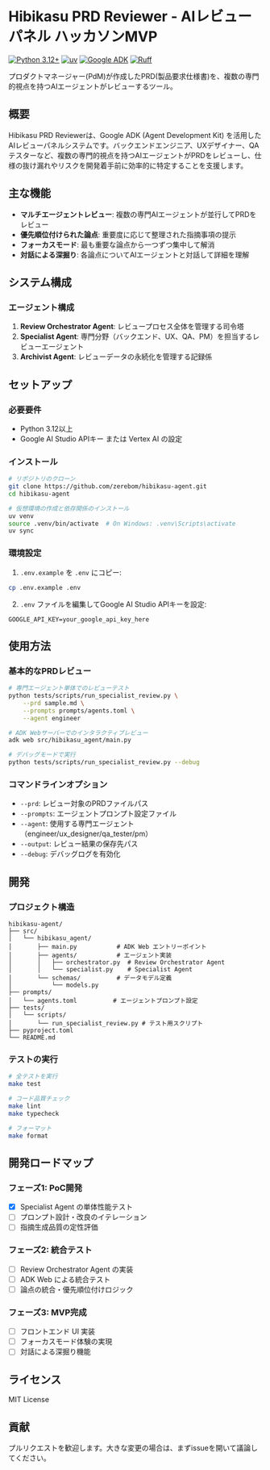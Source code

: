 # Hibikasu PRD Reviewer - AIレビューパネル ハッカソンMVP

[![Python 3.12+](https://img.shields.io/badge/python-3.12+-blue.svg)](https://www.python.org/downloads/)
[![uv](https://img.shields.io/badge/uv-latest-green.svg)](https://github.com/astral-sh/uv)
[![Google ADK](https://img.shields.io/badge/google--adk-1.8+-purple.svg)](https://github.com/google/adk-python)
[![Ruff](https://img.shields.io/badge/code%20style-ruff-000000.svg)](https://github.com/astral-sh/ruff)

プロダクトマネージャー(PdM)が作成したPRD(製品要求仕様書)を、複数の専門的視点を持つAIエージェントがレビューするツール。

## 概要

Hibikasu PRD Reviewerは、Google ADK (Agent Development Kit) を活用したAIレビューパネルシステムです。バックエンドエンジニア、UXデザイナー、QAテスターなど、複数の専門的視点を持つAIエージェントがPRDをレビューし、仕様の抜け漏れやリスクを開発着手前に効率的に特定することを支援します。

## 主な機能

- **マルチエージェントレビュー**: 複数の専門AIエージェントが並行してPRDをレビュー
- **優先順位付けられた論点**: 重要度に応じて整理された指摘事項の提示
- **フォーカスモード**: 最も重要な論点から一つずつ集中して解消
- **対話による深掘り**: 各論点についてAIエージェントと対話して詳細を理解

## システム構成

### エージェント構成

1. **Review Orchestrator Agent**: レビュープロセス全体を管理する司令塔
2. **Specialist Agent**: 専門分野（バックエンド、UX、QA、PM）を担当するレビューエージェント
3. **Archivist Agent**: レビューデータの永続化を管理する記録係

## セットアップ

### 必要要件

- Python 3.12以上
- Google AI Studio APIキー または Vertex AI の設定

### インストール

```bash
# リポジトリのクローン
git clone https://github.com/zerebom/hibikasu-agent.git
cd hibikasu-agent

# 仮想環境の作成と依存関係のインストール
uv venv
source .venv/bin/activate  # On Windows: .venv\Scripts\activate
uv sync
```

### 環境設定

1. `.env.example` を `.env` にコピー:

```bash
cp .env.example .env
```

2. `.env` ファイルを編集してGoogle AI Studio APIキーを設定:

```env
GOOGLE_API_KEY=your_google_api_key_here
```

## 使用方法

### 基本的なPRDレビュー

```bash
# 専門エージェント単体でのレビューテスト
python tests/scripts/run_specialist_review.py \
    --prd sample.md \
    --prompts prompts/agents.toml \
    --agent engineer

# ADK Webサーバーでのインタラクティブレビュー
adk web src/hibikasu_agent/main.py

# デバッグモードで実行
python tests/scripts/run_specialist_review.py --debug
```

### コマンドラインオプション

- `--prd`: レビュー対象のPRDファイルパス
- `--prompts`: エージェントプロンプト設定ファイル
- `--agent`: 使用する専門エージェント（engineer/ux_designer/qa_tester/pm）
- `--output`: レビュー結果の保存先パス
- `--debug`: デバッグログを有効化

## 開発

### プロジェクト構造

```
hibikasu-agent/
├── src/
│   └── hibikasu_agent/
│       ├── main.py           # ADK Web エントリーポイント
│       ├── agents/           # エージェント実装
│       │   ├── orchestrator.py  # Review Orchestrator Agent
│       │   └── specialist.py    # Specialist Agent
│       └── schemas/          # データモデル定義
│           └── models.py
├── prompts/
│   └── agents.toml          # エージェントプロンプト設定
├── tests/
│   └── scripts/
│       └── run_specialist_review.py # テスト用スクリプト
├── pyproject.toml
└── README.md
```

### テストの実行

```bash
# 全テストを実行
make test

# コード品質チェック
make lint
make typecheck

# フォーマット
make format
```

## 開発ロードマップ

### フェーズ1: PoC開発
- [x] Specialist Agent の単体性能テスト
- [ ] プロンプト設計・改良のイテレーション
- [ ] 指摘生成品質の定性評価

### フェーズ2: 統合テスト
- [ ] Review Orchestrator Agent の実装
- [ ] ADK Web による統合テスト
- [ ] 論点の統合・優先順位付けロジック

### フェーズ3: MVP完成
- [ ] フロントエンド UI 実装
- [ ] フォーカスモード体験の実現
- [ ] 対話による深掘り機能

## ライセンス

MIT License

## 貢献

プルリクエストを歓迎します。大きな変更の場合は、まずissueを開いて議論してください。
